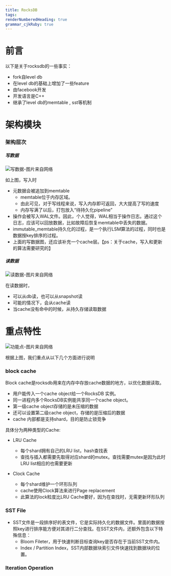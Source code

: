 ```yaml
---
title: RocksDB
tags: 
renderNumberedHeading: true
grammar_cjkRuby: true
---
```

# 前言
以下是关于rocksdb的一些事实：
- fork自level db
- 在level db的基础上增加了一些feature
- 由facebook开发
- 开发语言是C++
- 继承了level db的memtable , sst等机制

# 架构模块
### 架构层次
##### 写数据
![写数据-图片来自网络](https://gitee.com/string_coder/xiaoshujiang/raw/master/write.jpg)

如上图，写入时
- 元数据会被追加到memtable
 	 - memtable位于内存区域。
	 - 由此可见，对于写线程来说，写入内存即可返回，大大提高了写的速度
	 - 内存写满了以后，打包放入“待持久化pipeline”
- 操作会被写入WAL文件。因此，个人觉得，WAL相当于操作日志。通过这个日志，应该可以回放数据，比如故障后恢复memtable中丢失的数据。
- immutable_memtable持久化的过程，是一个执行LSM算法的过程，同时也是数据按key排序的过程。
- 上面的写数据图，还应该补充一个cache层。【ps：关于cache，写入和更新的算法需要研究的】

##### 读数据
![读数据-图片来自网络](https://gitee.com/string_coder/xiaoshujiang/raw/master/read.jpg)

在读数据时，
- 可以从db读，也可以从snapshot读
- 可能的情况下，会从cache读
- 当cache没有命中的时候，从持久存储读取数据

# 重点特性
![功能点-图片来自网络](https://gitee.com/string_coder/xiaoshujiang/raw/master/functions.png)

根据上图，我们重点从以下几个方面进行说明
### block cache
Block cache是rocksdb用来在内存中存放cache数据的地方，以优化数据读取。
- 用户能传入一个cache object给一个RocksDB 实例。
- 同一进程内多个RocksDB实例能共享同一个cache object。
- 第一级cache object存储的是未压缩的数据
- 还可以设置第二级cache object，存储的是压缩后的数据
- cache 内部都是支持shard，目的是防止锁竞争

具体分为两种类型的Cache:
- LRU Cache
	- 每个shard拥有自己的LRU list，hash查找表
	- 查找与插入都需要先取得对应shard的mutex。查找需要mutex是因为此时LRU list相应的也需要更新

- Clock Cache
	- 每个shard维护一个环形队列
	- cache使用Clock算法来进行Page replacement
	- 此算法的lock粒度比LRU Cache要好，因为在查找时，无需更新环形队列

### SST File
- SST文件是一段排序好的表文件，它是实际持久化的数据文件。里面的数据按照key进行排序能方便对其进行二分查找。在SST文件内，还额外包含以下特殊信息：
	- Bloom Fileter，用于快速判断目标查询key是否存在于当前SST文件内。
	- Index / Partition Index，SST内部数据块索引文件快速找到数据块的位置。

### Iteration Operation


